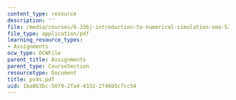```yaml
---
content_type: resource
description: ''
file: /media/courses/6-336j-introduction-to-numerical-simulation-sma-5211-fall-2003/1ba8b3bc50792fa443322746b5c7cc54_ps4s.pdf
file_type: application/pdf
learning_resource_types:
- Assignments
ocw_type: OCWFile
parent_title: Assignments
parent_type: CourseSection
resourcetype: Document
title: ps4s.pdf
uid: 1ba8b3bc-5079-2fa4-4332-2746b5c7cc54
---
```

